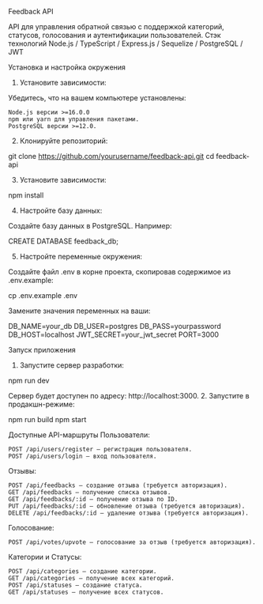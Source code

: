 Feedback API

API для управления обратной связью с поддержкой категорий, статусов, голосования и аутентификации пользователей.
Стэк технологий
Node.js / TypeScript / Express.js / Sequelize / PostgreSQL / JWT

Установка и настройка окружения
1. Установите зависимости:

Убедитесь, что на вашем компьютере установлены:

    Node.js версии >=16.0.0
    npm или yarn для управления пакетами.
    PostgreSQL версии >=12.0.

2. Клонируйте репозиторий:

git clone https://github.com/yourusername/feedback-api.git
cd feedback-api

3. Установите зависимости:

npm install

4. Настройте базу данных:

Создайте базу данных в PostgreSQL. Например:

CREATE DATABASE feedback_db;

5. Настройте переменные окружения:

Создайте файл .env в корне проекта, скопировав содержимое из .env.example:

cp .env.example .env

Замените значения переменных на ваши:

DB_NAME=your_db
DB_USER=postgres
DB_PASS=yourpassword
DB_HOST=localhost
JWT_SECRET=your_jwt_secret
PORT=3000

Запуск приложения
1. Запустите сервер разработки:

npm run dev

Сервер будет доступен по адресу: http://localhost:3000.
2. Запустите в продакшн-режиме:

npm run build
npm start

Доступные API-маршруты
Пользователи:

    POST /api/users/register — регистрация пользователя.
    POST /api/users/login — вход пользователя.

Отзывы:

    POST /api/feedbacks — создание отзыва (требуется авторизация).
    GET /api/feedbacks — получение списка отзывов.
    GET /api/feedbacks/:id — получение отзыва по ID.
    PUT /api/feedbacks/:id — обновление отзыва (требуется авторизация).
    DELETE /api/feedbacks/:id — удаление отзыва (требуется авторизация).

Голосование:

    POST /api/votes/upvote — голосование за отзыв (требуется авторизация).

Категории и Статусы:

    POST /api/categories — создание категории.
    GET /api/categories — получение всех категорий.
    POST /api/statuses — создание статуса.
    GET /api/statuses — получение всех статусов.
